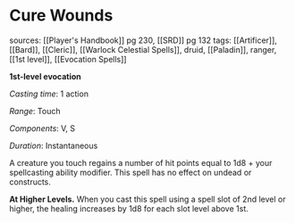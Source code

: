 # Cure Wounds
sources: [[Player's Handbook]] pg 230, [[SRD]] pg 132
tags: [[Artificer]], [[Bard]], [[Cleric]], [[Warlock Celestial Spells]], druid, [[Paladin]], ranger, [[1st level]], [[Evocation Spells]]

**1st-level evocation**

*Casting time*: 1 action

*Range*: Touch

*Components*: V, S

*Duration*: Instantaneous

A creature you touch regains a number of hit points equal to 1d8 + your spellcasting ability modifier. This spell has no effect on undead or constructs.

**At Higher Levels.** When you cast this spell using a spell slot of 2nd level or higher, the healing increases by 1d8 for each slot level above 1st.
